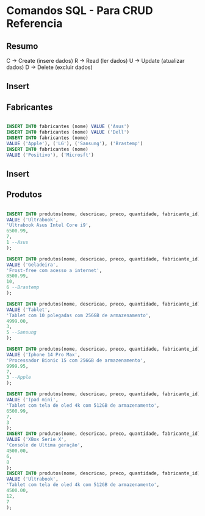 <!--  -->

<!-- h1 -->
# Comandos SQL - Para CRUD Referencia

<!-- h2 -->
## Resumo

C -> Create (insere dados)
R -> Read (ler dados)
U -> Update (atualizar dados)
D -> Delete (excluir dados)

<!-- _____________________________________________________ -->

## Insert
## Fabricantes

```sql

INSERT INTO fabricantes (nome) VALUE ('Asus')
INSERT INTO fabricantes (nome) VALUE ('Dell')
INSERT INTO fabricantes (nome)
VALUE ('Apple'), ('LG'), ('Sansung'), ('Brastemp')
INSERT INTO fabricantes (nome)
VALUE ('Positivo'), ('Microsft')
```

<!-- _____________________________________________________ -->

## Insert
## Produtos

```sql

INSERT INTO produtos(nome, descricao, preco, quantidade, fabricante_id)
VALUE ('Ultrabook', 
'Ultrabook Asus Intel Core i9',
6500.99,
7,
1 --Asus
);

INSERT INTO produtos(nome, descricao, preco, quantidade, fabricante_id)
VALUE ('Geladeira',
'Frost-free com acesso a internet',
8500.99,
10,
6 --Brastemp
);

INSERT INTO produtos(nome, descricao, preco, quantidade, fabricante_id)
VALUE ('Tablet',
'Tablet com 10 polegadas com 256GB de armazenamento',
4999.00,
3,
5 --Sansung
);

INSERT INTO produtos(nome, descricao, preco, quantidade, fabricante_id)
VALUE ('Iphone 14 Pro Max',
'Processador Bionic 15 com 256GB de armazenamento',
9999.95,
7,
3 --Apple
);

INSERT INTO produtos(nome, descricao, preco, quantidade, fabricante_id)
VALUE ('Ipad mini',
'Tablet com tela de oled 4k com 512GB de armazenamento',
6500.99,
7,
3
);
INSERT INTO produtos(nome, descricao, preco, quantidade, fabricante_id)
VALUE ('XBox Serie X',
'Console de Ultima geração',
4500.00,
6,
8
);
INSERT INTO produtos(nome, descricao, preco, quantidade, fabricante_id)
VALUE ('Ultrabook',
'Tablet com tela de oled 4k com 512GB de armazenamento',
4500.00,
12,
7
);
```